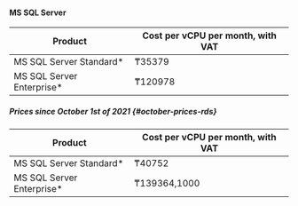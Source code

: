 #### MS SQL Server

Product | Cost per vCPU per month, with VAT
--- | ---
MS SQL Server Standard* | ₸35379
MS SQL Server Enterprise* | ₸120978

##### Prices since October 1st of 2021 {#october-prices-rds}

Product | Cost per vCPU per month, with VAT
--- | ---
MS SQL Server Standard* | ₸40752
MS SQL Server Enterprise* | ₸139364,1000


